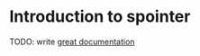 # Introduction to spointer

TODO: write [great documentation](http://jacobian.org/writing/great-documentation/what-to-write/)
